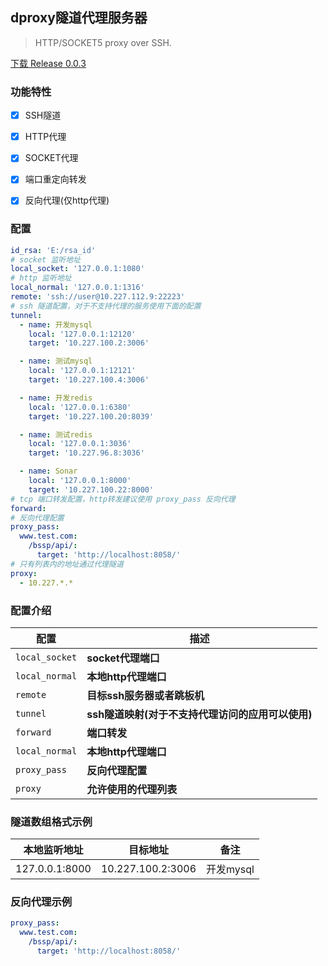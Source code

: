 ## dproxy隧道代理服务器

> HTTP/SOCKET5 proxy over SSH.

[下载 Release 0.0.3](https://gitee.com/yysf_xin/dproxy/attach_files/716957/download/dproxy-0.0.3.exe)

### 功能特性

- [x] SSH隧道
- [x] HTTP代理
- [x] SOCKET代理
- [x] 端口重定向转发
- [x] 反向代理(仅http代理)


### 配置

```yaml
id_rsa: 'E:/rsa_id'
# socket 监听地址
local_socket: '127.0.0.1:1080'
# http 监听地址
local_normal: '127.0.0.1:1316'
remote: 'ssh://user@10.227.112.9:22223'
# ssh 隧道配置，对于不支持代理的服务使用下面的配置
tunnel:
  - name: 开发mysql
    local: '127.0.0.1:12120'
    target: '10.227.100.2:3006'

  - name: 测试mysql
    local: '127.0.0.1:12121'
    target: '10.227.100.4:3006'

  - name: 开发redis
    local: '127.0.0.1:6380'
    target: '10.227.100.20:8039'

  - name: 测试redis
    local: '127.0.0.1:3036'
    target: '10.227.96.8:3036'

  - name: Sonar
    local: '127.0.0.1:8000'
    target: '10.227.100.22:8000'
# tcp 端口转发配置，http转发建议使用 proxy_pass 反向代理
forward:
# 反向代理配置
proxy_pass:
  www.test.com:
    /bssp/api/:
      target: 'http://localhost:8058/'
# 只有列表内的地址通过代理隧道
proxy:
  - 10.227.*.*
```

### 配置介绍

|配置| 描述 |
|----|----|
|`local_socket`|**socket代理端口**|
|`local_normal`|**本地http代理端口**|
|`remote`|**目标ssh服务器或者跳板机**|
|`tunnel`|**ssh隧道映射(对于不支持代理访问的应用可以使用)**|
|`forward`|**端口转发**|
|`local_normal`|**本地http代理端口**|
|`proxy_pass`|**反向代理配置**|
|`proxy`|**允许使用的代理列表**|



### 隧道数组格式示例

|本地监听地址 | 目标地址 | 备注 |
| ---- | ---- | ---- |
|127.0.0.1:8000|10.227.100.2:3006|开发mysql


### 反向代理示例

```yaml
proxy_pass:
  www.test.com:
    /bssp/api/:
      target: 'http://localhost:8058/'
```




